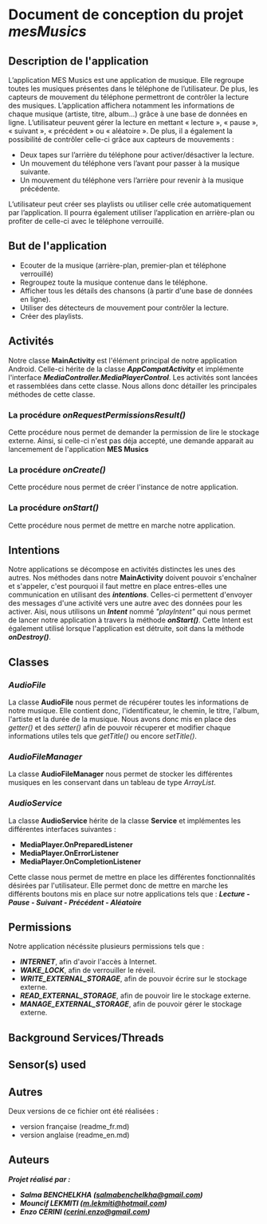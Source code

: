 # Document de conception du projet *mesMusics*

## Description de l'application

L’application MES Musics est une application de musique. 
Elle regroupe toutes les musiques présentes dans le téléphone de l’utilisateur. 
De plus, les capteurs de mouvement du téléphone permettront de contrôler la lecture des musiques. 
L’application affichera notamment les informations de chaque musique (artiste, titre, album…) grâce à une base de données en ligne.
L’utilisateur peuvent gérer la lecture en mettant « lecture », « pause », « suivant », « précédent » ou « aléatoire ». 
De plus, il a également la possibilité de contrôler celle-ci grâce aux capteurs de mouvements :
  *	Deux tapes sur l’arrière du téléphone pour activer/désactiver la lecture.
  *	Un mouvement du téléphone vers l’avant pour passer à la musique suivante.
  *	Un mouvement du téléphone vers l’arrière pour revenir à la musique précédente.

L’utilisateur peut créer ses playlists ou utiliser celle crée automatiquement par l’application. 
Il pourra également utiliser l’application en arrière-plan ou profiter de celle-ci avec le téléphone verrouillé.

## But de l'application
  *	Ecouter de la musique (arrière-plan, premier-plan et téléphone verrouillé)
  * Regroupez toute la musique contenue dans le téléphone.
  *	Afficher tous les détails des chansons (à partir d'une base de données en ligne).
  *	Utiliser des détecteurs de mouvement pour contrôler la lecture.
  *	Créer des playlists.

## Activités
Notre classe **MainActivity** est l'élément principal de notre application Android. Celle-ci hérite de la classe **_AppCompatActivity_** et implémente l'interface **_MediaController.MediaPlayerControl_**.
Les activités sont lancées et rassemblées dans cette classe.
Nous allons donc détailler les principales méthodes de cette classe.

### La procédure **_onRequestPermissionsResult()_**
Cette procédure nous permet de demander la permission de lire le stockage externe.
Ainsi, si celle-ci n'est pas déja accepté, une demande apparait au lancemement de l'application **MES Musics**

### La procédure **_onCreate()_**
Cette procédure nous permet de créer l'instance de notre application.

### La procédure **_onStart()_**
Cette procédure nous permet de mettre en marche notre application.

## Intentions
Notre applications se décompose en activités distinctes les unes des autres. 
Nos méthodes dans notre **MainActivity** doivent pouvoir s'enchaîner et s'appeler, c'est pourquoi il faut mettre en place entres-elles une communication en utilisant des **_intentions_**.
Celles-ci permettent d'envoyer des messages d'une activité vers une autre avec des données pour les activer.
Aisi, nous utilisons un **_Intent_** nommé *"playIntent"* qui nous permet de lancer notre application à travers la méthode **_onStart()_**. Cette Intent est également utilisé lorsque l'application est détruite, soit dans la méthode **_onDestroy()_**.

## Classes

### *AudioFile*
La classe **AudioFile** nous permet de récupérer toutes les informations de notre musique.
Elle contient donc, l'identificateur, le chemin, le titre, l'album, l'artiste et la durée de la musique.
Nous avons donc mis en place des *getter()* et des *setter()* afin de pouvoir récuperer et modifier chaque informations utiles tels que *getTitle()* ou encore *setTitle()*.

### *AudioFileManager*
La classe **AudioFileManager** nous permet de stocker les différentes musiques en les conservant dans un tableau de type *ArrayList*.
 
### *AudioService*
La classe **AudioService** hérite de la classe **Service** et implémentes les différentes interfaces suivantes :
* **MediaPlayer.OnPreparedListener**
* **MediaPlayer.OnErrorListener**
* **MediaPlayer.OnCompletionListener**

Cette classe nous permet de mettre en place les différentes fonctionnalités désirées par l'utilisateur. Elle permet donc de mettre en marche les différents boutons mis en place sur notre applications tels que : **_Lecture - Pause - Suivant - Précédent - Aléatoire_**

## Permissions 
Notre application nécéssite plusieurs permissions tels que :
* **_INTERNET_**, afin d'avoir l'accès à Internet.
* **_WAKE_LOCK_**, afin de verrouiller le réveil. 
* **_WRITE_EXTERNAL_STORAGE_**, afin de pouvoir écrire sur le stockage externe.
* **_READ_EXTERNAL_STORAGE_**, afin de pouvoir lire le stockage externe.
* **_MANAGE_EXTERNAL_STORAGE_**, afin de pouvoir gérer le stockage externe.

## Background Services/Threads

## Sensor(s) used

## Autres
Deux versions de ce fichier ont été réalisées :
* version française (readme_fr.md)
* version anglaise (readme_en.md)

## Auteurs
**_Projet réalisé par :_**
* **_Salma BENCHELKHA (salmabenchelkha@gmail.com)_**
* **_Mouncif LEKMITI (m.lekmiti@hotmail.com)_**
* **_Enzo CERINI (cerini.enzo@gmail.com)_**
